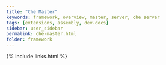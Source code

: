 ```yaml
---
title: "Che Master"
keywords: framework, overview, master, server, che server
tags: [extensions, assembly, dev-docs]
sidebar: user_sidebar
permalink: che-master.html
folder: framework
---
```


{% include links.html %}
